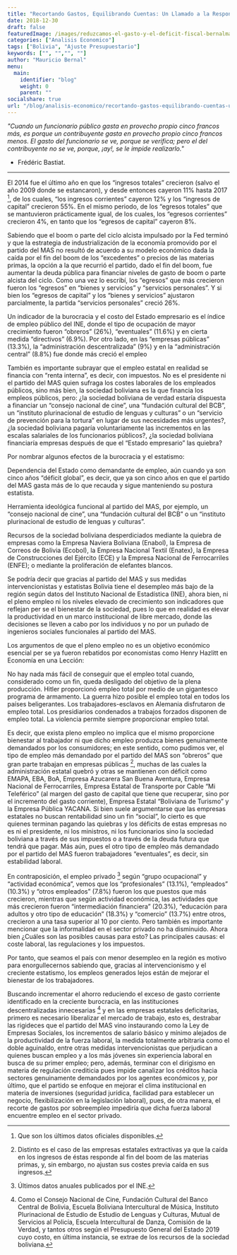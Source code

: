 ```yaml
---
title: "Recortando Gastos, Equilibrando Cuentas: Un Llamado a la Responsabilidad Fiscal"
date: 2018-12-30
draft: false
featuredImage: /images/reduzcamos-el-gasto-y-el-deficit-fiscal-bernalmauricio.jpg
categories: ["Analisis Economico"]
tags: ["Bolivia", "Ajuste Presupuestario"]
keywords: ["", "","", ""]
author: "Mauricio Bernal"
menu:
  main:
    identifier: "blog"
    weight: 0 
    parent: ""
socialshare: true
url: "/blog/analisis-economico/recortando-gastos-equilibrando-cuentas-un-llamado-a-la-responsabilidad-fiscal/"
---
```


*"Cuando un funcionario público gasta en provecho propio cinco francos más, es porque un contribuyente gasta en provecho propio cinco francos menos. El gasto del funcionario se ve, porque se verifica; pero el del contribuyente no se ve, porque, ¡ay!, se le impide realizarlo."*

- Frédéric Bastiat.

--- 

El 2014 fue el último año en que los “ingresos totales” crecieron (salvo el año 2009 donde se estancaron), y desde entonces cayeron 11% hasta 2017 [^1], de los cuales, “los ingresos corrientes” cayeron 12% y los “ingresos de capital” crecieron 55%. En el mismo periodo, de los “egresos totales” que se mantuvieron prácticamente igual, de los cuales, los “egresos corrientes” crecieron 4%, en tanto que los “egresos de capital” cayeron 8%.

Sabiendo que el boom o parte del ciclo alcista impulsado por la Fed terminó y que la estrategia de industrialización de la economía promovido por el partido del MAS no resultó de acuerdo a su modelo económico dada la caída por el fin del boom de los “excedentes” o precios de las materias primas, la opción a la que recurrió el partido, dado el fin del boom, fue aumentar la deuda pública para financiar niveles de gasto de boom o parte alcista del ciclo. Como una vez lo escribí, los “egresos” que más crecieron fueron los “egresos” en “bienes y servicios” y “servicios personales”. Y si bien los “egresos de capital” y los “bienes y servicios” ajustaron parcialmente, la partida “servicios personales” creció 26%.

Un indicador de la burocracia y el costo del Estado empresario es el índice de empleo público del INE, donde el tipo de ocupación de mayor crecimiento fueron “obreros” (26%), “eventuales” (11.6%) y en cierta medida “directivos” (6.9%). Por otro lado, en las “empresas públicas” (13.3%), la “administración descentralizada” (9%) y en la “administración central” (8.8%) fue donde más creció el empleo

También es importante subrayar que el empleo estatal en realidad se financia con “renta interna”, es decir, con impuestos. No es el presidente ni el partido del MAS quien sufraga los costes laborales de los empleados públicos, sino más bien, la sociedad boliviana es la que financia los empleos públicos, pero: ¿la sociedad boliviana de verdad estaría dispuesta a financiar un “consejo nacional de cine”, una “fundación cultural del BCB”, un “instituto plurinacional de estudio de lenguas y culturas” o un “servicio de prevención para la tortura” en lugar de sus necesidades más urgentes?, ¿la sociedad boliviana pagaría voluntariamente las incrementos en las escalas salariales de los funcionarios públicos?, ¿la sociedad boliviana financiaría empresas después de que el “Estado empresario” las quiebra?

Por nombrar algunos efectos de la burocracia y el estatismo:

Dependencia del Estado como demandante de empleo, aún cuando ya son cinco años “déficit global”, es decir, que ya son cinco años en que el partido del MAS gasta más de lo que recauda y sigue manteniendo su postura estatista.

Herramienta ideológica funcional al partido del MAS, por ejemplo, un “consejo nacional de cine”, una “fundación cultural del BCB” o un “instituto plurinacional de estudio de lenguas y culturas”.

Recursos de la sociedad boliviana desperdiciados mediante la quiebra de empresas como la Empresa Naviera Boliviana (Enabol), la Empresa de Correos de Bolivia (Ecobol), la Empresa Nacional Textil (Enatex), la Empresa de Construcciones del Ejército (ECE) y la Empresa Nacional de Ferrocarriles (ENFE); o mediante la proliferación de elefantes blancos.

Se podría decir que gracias al partido del MAS y sus medidas intervencionistas y estatistas Bolivia tiene el desempleo más bajo de la región según datos del Instituto Nacional de Estadística (INE), ahora bien, ni el pleno empleo ni los niveles elevado de crecimiento son indicadores que reflejan per se el bienestar de la sociedad, pues lo que en realidad es elevar la productividad en un marco institucional de libre mercado, donde las decisiones se lleven a cabo por los individuos y no por un puñado de ingenieros sociales funcionales al partido del MAS.

Los argumentos de que el pleno empleo no es un objetivo económico esencial per se ya fueron rebatidos por economistas como Henry Hazlitt en Economía en una Lección:

No hay nada más fácil de conseguir que el empleo total cuando, considerado como un fin, queda desligado del objetivo de la plena producción. Hitler proporcionó empleo total por medio de un gigantesco programa de armamento. La guerra hizo posible el empleo total en todos los países beligerantes. Los trabajadores-esclavos en Alemania disfrutaron de empleo total. Los presidiarios condenados a trabajos forzados disponen de empleo total. La violencia permite siempre proporcionar empleo total.

Es decir, que exista pleno empleo no implica que el mismo proporcione bienestar al trabajador ni que dicho empleo produzca bienes genuinamente demandados por los consumidores; en este sentido, como pudimos ver, el tipo de empleo más demandado por el partido del MAS son “obreros” que gran parte trabajan en empresas públicas [^2], muchas de las cuales la administración estatal quebró y otras se mantienen con déficit como EMAPA, EBA, BoA, Empresa Azucarera San Buena Aventura, Empresa Nacional de Ferrocarriles, Empresa Estatal de Transporte por Cable “Mi Teleférico” (al margen del gasto de capital que tiene que recuperar, sino por el incremento del gasto corriente), Empresa Estatal “Boliviana de Turismo” y la Empresa Pública YACANA. Si bien suele argumentarse que las empresas estatales no buscan rentabilidad sino un fin “social”, lo cierto es que quienes terminan pagando las quiebras y los déficits de estas empresas no es ni el presidente, ni los ministros, ni los funcionarios sino la sociedad boliviana a través de sus impuestos o a través de la deuda futura que tendrá que pagar. Más aún, pues el otro tipo de empleo más demandado por el partido del MAS fueron trabajadores “eventuales”, es decir, sin estabilidad laboral.

En contraposición, el empleo privado [^3] según “grupo ocupacional” y “actividad económica”, vemos que los “profesionales” (13.1%), “empleados” (10.3%) y “otros empleados” (7.8%) fueron los que puestos que más crecieron, mientras que según actividad económica, las actividades que más crecieron fueron “intermediación financiera” (20.3%), “educación para adultos y otro tipo de educación” (18.3%) y “comercio” (13.7%) entre otros, crecieron a una tasa superior al 10 por ciento. Pero también es importante mencionar que la informalidad en el sector privado no ha disminuido. Ahora bien ¿Cuáles son las posibles causas para esto? Las principales causas: el coste laboral, las regulaciones y los impuestos. 

Por tanto, que seamos el país con menor desempleo en la región es motivo para enorgullecernos sabiendo que, gracias al intervencionismo y el creciente estatismo, los empleos generados lejos están de mejorar el bienestar de los trabajadores.

Buscando incrementar el ahorro reduciendo el exceso de gasto corriente identificado en la creciente burocracia, en las instituciones descentralizadas innecesarias [^4] y en las empresas estatales deficitarias, primero es necesario liberalizar el mercado de trabajo, esto es, destrabar las rigideces que el partido del MAS vino instaurando como la Ley de Empresas Sociales, los incrementos de salario básico y mínimo alejados de la productividad de la fuerza laboral, la medida totalmente arbitraria como el doble aguinaldo, entre otras medidas intervencionistas que perjudican a quienes buscan empleo y a los más jóvenes sin experiencia laboral en busca de su primer empleo; pero, además, terminar con el dirigismo en materia de regulación crediticia pues impide canalizar los créditos hacia sectores genuinamente demandados por los agentes económicos y, por último, que el partido se enfoque en mejorar el clima institucional en materia de inversiones (seguridad jurídica, facilidad para establecer un negocio, flexibilización en la legislación laboral), pues, de otra manera, el recorte de gastos por sobreempleo impediría que dicha fuerza laboral encuentre empleo en el sector privado.

[^1]: Que son los últimos datos oficiales disponibles.

[^2]: Distinto es el caso de las empresas estatales extractivas ya que la caída en los ingresos de éstas responde al fin del boom de las materias primas, y, sin embargo, no ajustan sus costes previa caída en sus ingresos.

[^3]: Últimos datos anuales publicados por el INE.

[^4]: Como el Consejo Nacional de Cine, Fundación Cultural del Banco Central de Bolivia, Escuela Boliviana Intercultural de Música, Instituto Plurinacional de Estudio de Estudio de Lenguas y Culturas, Mutual de Servicios al Policía, Escuela Intercultural de Danza, Comisión de la Verdad, y tantos otros según el Presupuesto General del Estado 2019 cuyo costo, en última instancia, se extrae de los recursos de la sociedad boliviana.
